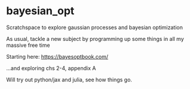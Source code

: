 # bayesian_opt

Scratchspace to explore gaussian processes and bayesian optimization

As usual, tackle a new subject by programming up some things in all my massive free time

Starting here: https://bayesoptbook.com/

...and exploring chs 2-4, appendix A 

Will try out python/jax and julia, see how things go. 

